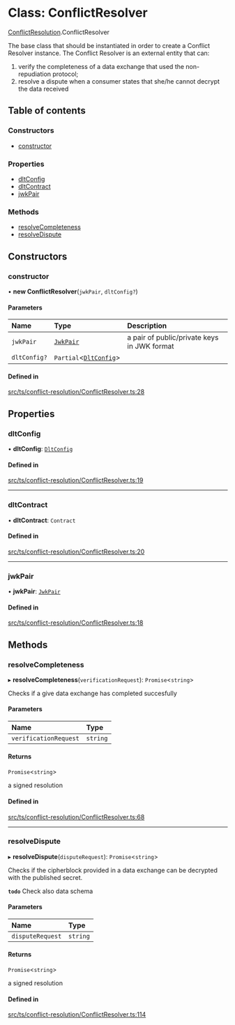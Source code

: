 # Class: ConflictResolver

[ConflictResolution](../modules/ConflictResolution.md).ConflictResolver

The base class that should be instantiated in order to create a Conflict Resolver instance.
The Conflict Resolver is an external entity that can:
 1. verify the completeness of a data exchange that used the non-repudiation protocol;
 2. resolve a dispute when a consumer states that she/he cannot decrypt the data received

## Table of contents

### Constructors

- [constructor](ConflictResolution.ConflictResolver.md#constructor)

### Properties

- [dltConfig](ConflictResolution.ConflictResolver.md#dltconfig)
- [dltContract](ConflictResolution.ConflictResolver.md#dltcontract)
- [jwkPair](ConflictResolution.ConflictResolver.md#jwkpair)

### Methods

- [resolveCompleteness](ConflictResolution.ConflictResolver.md#resolvecompleteness)
- [resolveDispute](ConflictResolution.ConflictResolver.md#resolvedispute)

## Constructors

### constructor

• **new ConflictResolver**(`jwkPair`, `dltConfig?`)

#### Parameters

| Name | Type | Description |
| :------ | :------ | :------ |
| `jwkPair` | [`JwkPair`](../interfaces/JwkPair.md) | a pair of public/private keys in JWK format |
| `dltConfig?` | `Partial`<[`DltConfig`](../interfaces/DltConfig.md)\> |  |

#### Defined in

[src/ts/conflict-resolution/ConflictResolver.ts:28](https://gitlab.com/i3-market/code/wp3/t3.2/conflict-resolution/non-repudiation-library/-/blob/a2c335c/src/ts/conflict-resolution/ConflictResolver.ts#L28)

## Properties

### dltConfig

• **dltConfig**: [`DltConfig`](../interfaces/DltConfig.md)

#### Defined in

[src/ts/conflict-resolution/ConflictResolver.ts:19](https://gitlab.com/i3-market/code/wp3/t3.2/conflict-resolution/non-repudiation-library/-/blob/a2c335c/src/ts/conflict-resolution/ConflictResolver.ts#L19)

___

### dltContract

• **dltContract**: `Contract`

#### Defined in

[src/ts/conflict-resolution/ConflictResolver.ts:20](https://gitlab.com/i3-market/code/wp3/t3.2/conflict-resolution/non-repudiation-library/-/blob/a2c335c/src/ts/conflict-resolution/ConflictResolver.ts#L20)

___

### jwkPair

• **jwkPair**: [`JwkPair`](../interfaces/JwkPair.md)

#### Defined in

[src/ts/conflict-resolution/ConflictResolver.ts:18](https://gitlab.com/i3-market/code/wp3/t3.2/conflict-resolution/non-repudiation-library/-/blob/a2c335c/src/ts/conflict-resolution/ConflictResolver.ts#L18)

## Methods

### resolveCompleteness

▸ **resolveCompleteness**(`verificationRequest`): `Promise`<`string`\>

Checks if a give data exchange has completed succesfully

#### Parameters

| Name | Type |
| :------ | :------ |
| `verificationRequest` | `string` |

#### Returns

`Promise`<`string`\>

a signed resolution

#### Defined in

[src/ts/conflict-resolution/ConflictResolver.ts:68](https://gitlab.com/i3-market/code/wp3/t3.2/conflict-resolution/non-repudiation-library/-/blob/a2c335c/src/ts/conflict-resolution/ConflictResolver.ts#L68)

___

### resolveDispute

▸ **resolveDispute**(`disputeRequest`): `Promise`<`string`\>

Checks if the cipherblock provided in a data exchange can be decrypted
with the published secret.

**`todo`** Check also data schema

#### Parameters

| Name | Type |
| :------ | :------ |
| `disputeRequest` | `string` |

#### Returns

`Promise`<`string`\>

a signed resolution

#### Defined in

[src/ts/conflict-resolution/ConflictResolver.ts:114](https://gitlab.com/i3-market/code/wp3/t3.2/conflict-resolution/non-repudiation-library/-/blob/a2c335c/src/ts/conflict-resolution/ConflictResolver.ts#L114)
